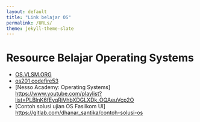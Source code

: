 ```yaml
---
layout: default
title: "Link belajar OS"
permalink: /URLs/
theme: jekyll-theme-slate	
---
```



# Resource Belajar Operating Systems
- [OS.VLSM.ORG](https://os.vlsm.org/)
- [os201 codefire53](https://codefire53.github.io/os201/)
- [Nesso Academy: Operating Systems] https://www.youtube.com/playlist?list=PLBlnK6fEyqRiVhbXDGLXDk_OQAeuVcp2O
- [Contoh solusi ujian OS Fasilkom UI] https://gitlab.com/dhanar_santika/contoh-solusi-os
